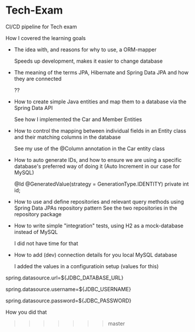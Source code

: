
# Tech-Exam
CI/CD pipeline for Tech exam

How I covered the learning goals

- The idea with, and reasons for why to use, a ORM-mapper

  Speeds up development, makes it easier to change database

- The meaning of the terms JPA, Hibernate and Spring Data JPA and how they are connected

   ??

- How to create simple Java entities and map them to a database via the Spring Data API

   See how I implemented the Car and Member Entities
- How to control the mapping between individual fields in an Entity class and their matching columns in the database

   See my use of the @Column annotation in the Car entity class
  
- How to auto generate IDs, and how to ensure we are using  a specific database's preferred way of doing it (Auto Increment in our case for  MySQL)

   @Id
  @GeneratedValue(strategy = GenerationType.IDENTITY)
  private int id;

- How to use and define repositories and relevant query methods using Spring Data JPAs repository pattern
   See the two repositories in the repository package
  
- How to write simple "integration" tests, using H2 as a mock-database instead of MySQL
  
   I did not have time for that
- How to add (dev) connection details for you local MySQL database

  I added the values in a configuratioin setup (values for this)

spring.datasource.url=${JDBC_DATABASE_URL}

spring.datasource.username=${JDBC_USERNAME}

spring.datasource.password=${JDBC_PASSWORD}
  
   How you did that
>>>>>>> master
